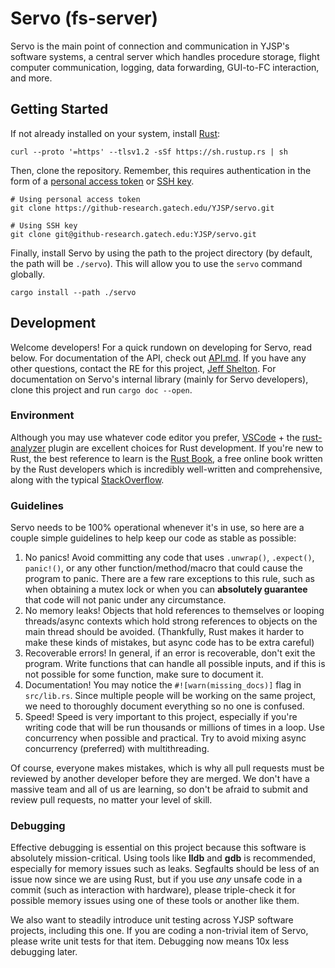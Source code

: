 # Servo (fs-server)

Servo is the main point of connection and communication in YJSP's software systems, a central server which handles procedure storage, flight computer communication, logging, data forwarding, GUI-to-FC interaction, and more.

## Getting Started

If not already installed on your system, install [Rust](https://www.rust-lang.org):

`curl --proto '=https' --tlsv1.2 -sSf https://sh.rustup.rs | sh`

Then, clone the repository. Remember, this requires authentication in the form of a [personal access token](https://docs.github.com/en/authentication/keeping-your-account-and-data-secure/creating-a-personal-access-token) or [SSH key](https://docs.github.com/en/authentication/connecting-to-github-with-ssh/adding-a-new-ssh-key-to-your-github-account).

```
# Using personal access token
git clone https://github-research.gatech.edu/YJSP/servo.git

# Using SSH key
git clone git@github-research.gatech.edu:YJSP/servo.git
```

Finally, install Servo by using the path to the project directory (by default, the path will be `./servo`). This will allow you to use the `servo` command globally.

`cargo install --path ./servo`

## Development

Welcome developers! For a quick rundown on developing for Servo, read below. For documentation of the API, check out [API.md](API.md). If you have any other questions, contact the RE for this project, [Jeff Shelton](https://github-research.gatech.edu/jshelton44). For documentation on Servo's internal library (mainly for Servo developers), clone this project and run `cargo doc --open`.

### Environment

Although you may use whatever code editor you prefer, [VSCode](https://code.visualstudio.com/) + the [rust-analyzer](https://marketplace.visualstudio.com/items?itemName=rust-lang.rust-analyzer) plugin are excellent choices for Rust development. If you're new to Rust, the best reference to learn is the [Rust Book](https://doc.rust-lang.org/book), a free online book written by the Rust developers which is incredibly well-written and comprehensive, along with the typical [StackOverflow](https://stackoverflow.com).

### Guidelines

Servo needs to be 100% operational whenever it's in use, so here are a couple simple guidelines to help keep our code as stable as possible:

1. No panics! Avoid committing any code that uses `.unwrap()`, `.expect()`, `panic!()`, or any other function/method/macro that could cause the program to panic. There are a few rare exceptions to this rule, such as when obtaining a mutex lock or when you can **absolutely guarantee** that code will not panic under any circumstance.
2. No memory leaks! Objects that hold references to themselves or looping threads/async contexts which hold strong references to objects on the main thread should be avoided. (Thankfully, Rust makes it harder to make these kinds of mistakes, but async code has to be extra careful)
3. Recoverable errors! In general, if an error is recoverable, don't exit the program. Write functions that can handle all possible inputs, and if this is not possible for some function, make sure to document it.
4. Documentation! You may notice the `#![warn(missing_docs)]` flag in `src/lib.rs`. Since multiple people will be working on the same project, we need to thoroughly document everything so no one is confused.
5. Speed! Speed is very important to this project, especially if you're writing code that will be run thousands or millions of times in a loop. Use concurrency when possible and practical. Try to avoid mixing async concurrency (preferred) with multithreading.

Of course, everyone makes mistakes, which is why all pull requests must be reviewed by another developer before they are merged. We don't have a massive team and all of us are learning, so don't be afraid to submit and review pull requests, no matter your level of skill.

### Debugging

Effective debugging is essential on this project because this software is absolutely mission-critical. Using tools like **lldb** and **gdb** is recommended, especially for memory issues such as leaks. Segfaults should be less of an issue now since we are using Rust, but if you use _any_ unsafe code in a commit (such as interaction with hardware), please triple-check it for possible memory issues using one of these tools or another like them.

We also want to steadily introduce unit testing across YJSP software projects, including this one. If you are coding a non-trivial item of Servo, please write unit tests for that item. Debugging now means 10x less debugging later.
